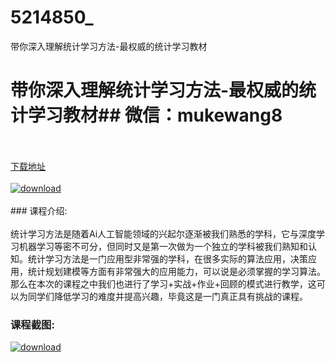 # 5214850_
带你深入理解统计学习方法-最权威的统计学习教材
# 带你深入理解统计学习方法-最权威的统计学习教材## 微信：mukewang8
<br/></br>[下载地址](http://www.36tz.cn/article/5214850 "下载地址")
<br/></br>[![download](http://36tz.cn/muke_img/2020_08_1-37-300x177.png "下载地址")](http://www.36tz.cn/article/5214850 "下载地址")
<br/></br>### 课程介绍:<br/></br>统计学习方法是随着Ai人工智能领域的兴起尔逐渐被我们熟悉的学科，它与深度学习机器学习等密不可分，但同时又是第一次做为一个独立的学科被我们熟知和认知。统计学习方法是一门应用型非常强的学科，在很多实际的算法应用，决策应用，统计规划建模等方面有非常强大的应用能力，可以说是必须掌握的学习算法。那么在本次的课程之中我们也进行了学习+实战+作业+回顾的模式进行教学，这可以为同学们降低学习的难度并提高兴趣，毕竟这是一门真正具有挑战的课程。

### 课程截图:
[![download](http://36tz.cn/muke_img/2020_08_2-35.png "下载地址")](http://www.36tz.cn/article/5214850 "下载地址")
